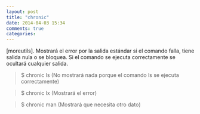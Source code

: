 ```yaml
---
layout: post
title: "chronic"
date: 2014-04-03 15:34
comments: true
categories: 
---
```

[moreutils]. Mostrará el error por la salida estándar si el comando falla, tiene salida nula o se bloquea. Si el comando se ejecuta correctamente se ocultará cualquier salida.

>$ chronic ls (No mostrará nada porque el comando ls se ejecuta correctamente)

>$ chronic lx (Mostrará el error)

>$ chronic man (Mostrará que necesita otro dato)

